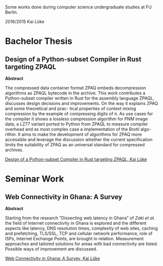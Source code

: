 Some works done during computer science undergraduate studies at FU Berlin.

2016/2015 Kai Lüke

# Bachelor Thesis
## Design of a Python-subset Compiler in Rust targeting ZPAQL

**Abstract**

The compressed data container format ZPAQ embeds decompression algorithms as ZPAQL bytecode in the
archive. This work contributes a Python-subset compiler written in Rust for the assembly language ZPAQL,
discusses design decisions and improvements. On the way it explains ZPAQ and some theoretical and prac-
tical properties of context mixing compression by the example of compressing digits of π. As use cases for
the compiler it shows a lossless compression algorithm for PNM image data, a LZ77 variant ported to Python
from ZPAQL to measure compiler overhead and as most complex case a implementation of the Brotli algo-
rithm. It aims to make the development of algorithms for ZPAQ more accessible and leverage the discussion
whether the current specification limits the suitability of ZPAQ as an universal standard for compressed
archives.

[Design of a Python-subset Compiler in Rust targeting ZPAQL, Kai Lüke](http://pothos.blogsport.eu/files/2016/10/bsc_thesis_zpaql_compiler.pdf)

# Seminar Work
## Web Connectivity in Ghana: A Survey

**Abstract**

Starting from the research “Dissecting web latency in Ghana”
of *Zaki et al.* the field of Internet connectivity in Ghana is
explored and the different aspects like latency, DNS resolution times,
complexity of web sites, caching and prefetching, TLS/SSL, TCP and cellular network performance,
role of ISPs, Internet Exchange Points, are brought in relation.
Measurement approaches and tailored solutions for areas
with bad connectivity are listed. Possible ways of improvement are discussed.

[Web Connectivity in Ghana: A Survey, Kai Lüke](http://pothos.blogsport.eu/files/2015/07/web-connectivity-in-ghana-a-survey.pdf)
